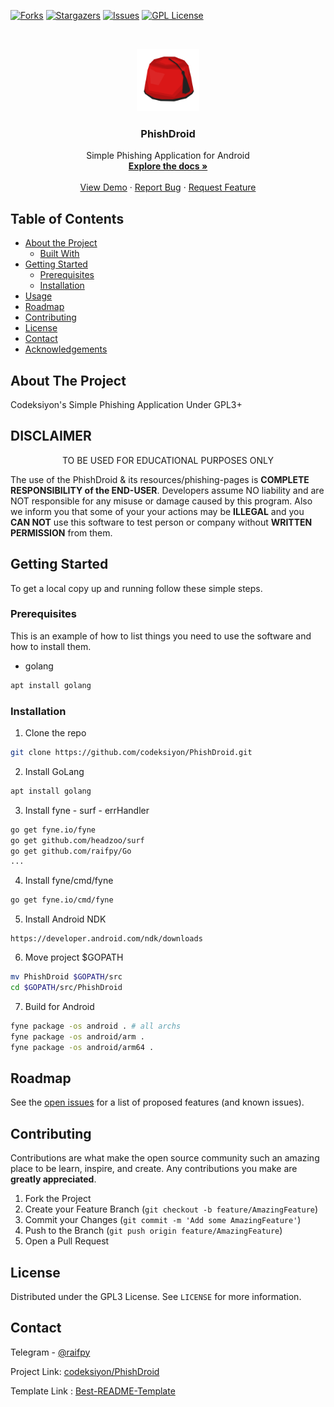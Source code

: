 [![Forks][forks-shield]][forks-url]
[![Stargazers][stars-shield]][stars-url]
[![Issues][issues-shield]][issues-url]
[![GPL License][license-shield]][license-url]



<!-- PROJECT LOGO -->
<br />
<p align="center">
  <a href="https://github.com/codeksiyon/PhishDroid">
    <img src="/fes.png" alt="Logo" width="100" >
  </a>

  <h3 align="center">PhishDroid</h3>

  <p align="center">
    Simple Phishing Application for Android
    <br />
    <a href="https://github.com/codeksiyon/PhishDroid"><strong>Explore the docs »</strong></a>
    <br />
    <br />
    <a href="https://github.com/codeksiyon/PhishDroid">View Demo</a>
    ·
    <a href="https://github.com/codeksiyon/PhishDroid/issues">Report Bug</a>
    ·
    <a href="https://github.com/codeksiyon/PhishDroid/issues">Request Feature</a>
  </p>
</p>



<!-- TABLE OF CONTENTS -->
## Table of Contents

* [About the Project](#about-the-project)
  * [Built With](#built-with)
* [Getting Started](#getting-started)
  * [Prerequisites](#prerequisites)
  * [Installation](#installation)
* [Usage](#usage)
* [Roadmap](#roadmap)
* [Contributing](#contributing)
* [License](#license)
* [Contact](#contact)
* [Acknowledgements](#acknowledgements)



<!-- ABOUT THE PROJECT -->
## About The Project

Codeksiyon's Simple Phishing Application
Under GPL3+

## DISCLAIMER

<p align="center">
  TO BE USED FOR EDUCATIONAL PURPOSES ONLY
</p>

The use of the PhishDroid & its resources/phishing-pages is **COMPLETE
RESPONSIBILITY of the END-USER**. Developers assume NO liability and are NOT
responsible for any misuse or damage caused by this program. Also we inform you
that some of your your actions may be **ILLEGAL** and you **CAN NOT** use this
software to test person or company without **WRITTEN PERMISSION** from them.

<!-- GETTING STARTED -->
## Getting Started

To get a local copy up and running follow these simple steps.

### Prerequisites

This is an example of how to list things you need to use the software and how to install them.
* golang
```sh
apt install golang
```

### Installation

1. Clone the repo
```sh
git clone https://github.com/codeksiyon/PhishDroid.git
```
2. Install GoLang
```sh
apt install golang
```

3. Install fyne - surf - errHandler
```sh
go get fyne.io/fyne
go get github.com/headzoo/surf
go get github.com/raifpy/Go
...
```

4. Install fyne/cmd/fyne
```sh
go get fyne.io/cmd/fyne
```

5. Install Android NDK
```
https://developer.android.com/ndk/downloads
```

6. Move project $GOPATH
```sh
mv PhishDroid $GOPATH/src
cd $GOPATH/src/PhishDroid
```

7. Build for Android
```sh
fyne package -os android . # all archs
fyne package -os android/arm .
fyne package -os android/arm64 .
```


<!-- ROADMAP -->
## Roadmap

See the [open issues](https://github.com/codeksiyon/PhishDroid/issues) for a list of proposed features (and known issues).



<!-- CONTRIBUTING -->
## Contributing

Contributions are what make the open source community such an amazing place to be learn, inspire, and create. Any contributions you make are **greatly appreciated**.

1. Fork the Project
2. Create your Feature Branch (`git checkout -b feature/AmazingFeature`)
3. Commit your Changes (`git commit -m 'Add some AmazingFeature'`)
4. Push to the Branch (`git push origin feature/AmazingFeature`)
5. Open a Pull Request



<!-- LICENSE -->
## License

Distributed under the GPL3 License. See `LICENSE` for more information.



<!-- CONTACT -->
## Contact

Telegram - [@raifpy](https://t.me/raifpy)

Project Link: [codeksiyon/PhishDroid](https://github.com/codeksiyon/PhishDroid)

Template Link : [Best-README-Template](https://github.com/othneildrew/Best-README-Template)



<!-- MARKDOWN LINKS & IMAGES -->
<!-- https://www.markdownguide.org/basic-syntax/#reference-style-links -->
[contributors-shield]: https://img.shields.io/github/contributors/codeksiyon/PhishDroid.svg?style=flat-square
[forks-shield]: https://img.shields.io/github/forks/codeksiyon/PhishDroid.svg?style=flat-square
[forks-url]: https://github.com/codeksiyon/PhishDroid/network/members
[stars-shield]: https://img.shields.io/github/stars/codeksiyon/PhishDroid.svg?style=flat-square
[stars-url]: https://github.com/codeksiyon/PhishDroid/stargazers
[issues-shield]: https://img.shields.io/github/issues/codeksiyon/PhishDroid.svg?style=flat-square
[issues-url]: https://github.com/codeksiyon/PhishDroid/issues
[license-shield]: https://img.shields.io/github/license/codeksiyon/PhishDroid.svg?style=flat-square
[license-url]: https://github.com/codeksiyon/PhishDroid/blob/master/LICENSE
[linkedin-shield]: https://img.shields.io/badge/-LinkedIn-black.svg?style=flat-square&logo=linkedin&colorB=555

[product-screenshot]: screenshot.png
